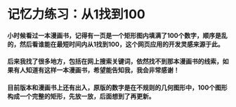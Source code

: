 # 记忆力练习：从1找到100

#### 小时候看过一本漫画书，记得有一页是一个矩形图内填满了100个数字，顺序是乱的，然后看谁能在最短时间内从1找到100，这个网页应用的开发灵感来源于此。
#### 后来我找了很多地方，包括在网上搜索关键词，依然找不到那本漫画书的线索，如果有人知道有这样一本漫画书，希望能告知我，我会非常感谢！
#### 目前版本和漫画书上还有出入，原版的数字是在不规则的几何图形中，100个图形构成一个完整的矩形，先放一放，后面想到了再更新。

